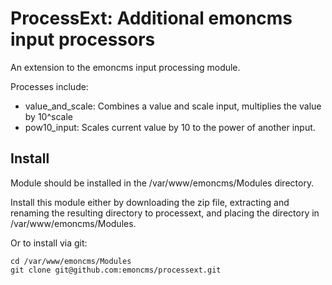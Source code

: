 # ProcessExt: Additional emoncms input processors

An extension to the emoncms input processing module.

Processes include: 

- value_and_scale: Combines a value and scale input, multiplies the value by 10^scale
- pow10_input: Scales current value by 10 to the power of another input.

## Install

Module should be installed in the /var/www/emoncms/Modules directory.

Install this module either by downloading the zip file, extracting and renaming the resulting directory to processext, and placing the directory in /var/www/emoncms/Modules.

Or to install via git:

    cd /var/www/emoncms/Modules
    git clone git@github.com:emoncms/processext.git
    
    
